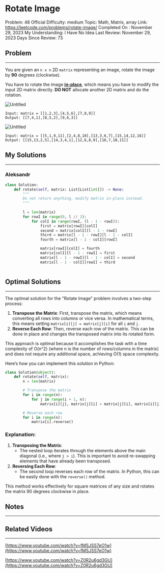 # Rotate Image

Problem: 48
Official Difficulty: medium
Topic: Math, Matrix, array
Link: https://leetcode.com/problems/rotate-image/
Completed On : November 29, 2023
My Understanding: I Have No Idea
Last Review: November 29, 2023
Days Since Review: 73

## Problem

---

You are given an `n x n` 2D `matrix` representing an image, rotate the image by **90** degrees (clockwise).

You have to rotate the image **[in-place](https://en.wikipedia.org/wiki/In-place_algorithm)**, which means you have to modify the input 2D matrix directly. **DO NOT** allocate another 2D matrix and do the rotation.

![Untitled](Rotate%20Image%200eebf0d4353e4e179b11115df0766a64/Untitled.jpeg)

```
Input: matrix = [[1,2,3],[4,5,6],[7,8,9]]
Output: [[7,4,1],[8,5,2],[9,6,3]]
```

![Untitled](Rotate%20Image%200eebf0d4353e4e179b11115df0766a64/Untitled%201.jpeg)

```
Input: matrix = [[5,1,9,11],[2,4,8,10],[13,3,6,7],[15,14,12,16]]
Output: [[15,13,2,5],[14,3,4,1],[12,6,8,9],[16,7,10,11]]
```

## My Solutions

---

### Aleksandr

```python
class Solution:
    def rotate(self, matrix: List[List[int]]) -> None:
        """
        Do not return anything, modify matrix in-place instead.
        """
        
        l = len(matrix)
        for rowI in range(0, l // 2):
            for colI in range(rowI, (l - 1 - rowI)):
                first = matrix[rowI][colI]
                second = matrix[colI][l - 1 - rowI]
                third = matrix[l - 1 - rowI][l - 1 - colI]
                fourth = matrix[l - 1 - colI][rowI]

                matrix[rowI][colI] = fourth
                matrix[colI][l - 1 - rowI] = first
                matrix[l - 1 - rowI][l - 1 - colI] = second
                matrix[l - 1 - colI][rowI] = third
```

```python

```

## Optimal Solutions

---

The optimal solution for the "Rotate Image" problem involves a two-step process:

1. **Transpose the Matrix**: First, transpose the matrix, which means converting all rows into columns or vice versa. In mathematical terms, this means setting `matrix[i][j] = matrix[j][i]` for all `i` and `j`.
2. **Reverse Each Row**: Then, reverse each row of the matrix. This can be done in place and changes the transposed matrix into its rotated form.

This approach is optimal because it accomplishes the task with a time complexity of O(n^2) (where n is the number of rows/columns in the matrix) and does not require any additional space, achieving O(1) space complexity.

Here’s how you can implement this solution in Python:

```python
class Solution(object):
    def rotate(self, matrix):
        n = len(matrix)

        # Transpose the matrix
        for i in range(n):
            for j in range(i + 1, n):
                matrix[i][j], matrix[j][i] = matrix[j][i], matrix[i][j]

        # Reverse each row
        for i in range(n):
            matrix[i].reverse()

```

### Explanation:

1. **Transposing the Matrix**:
    - The nested loop iterates through the elements above the main diagonal (i.e., where `j > i`). This is important to avoid re-swapping elements that have already been transposed.
2. **Reversing Each Row**:
    - The second loop reverses each row of the matrix. In Python, this can be easily done with the `reverse()` method.

This method works effectively for square matrices of any size and rotates the matrix 90 degrees clockwise in place.

## Notes

---

## Related Videos

---

[https://www.youtube.com/watch?v=fMSJSS7eO1w](https://www.youtube.com/watch?v=fMSJSS7eO1w)

[https://www.youtube.com/watch?v=Z0R2u6gd3GU](https://www.youtube.com/watch?v=Z0R2u6gd3GU)